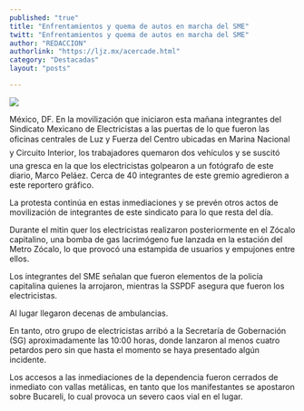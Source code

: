 ```yaml
---
published: "true"
title: "Enfrentamientos y quema de autos en marcha del SME"
twitt: "Enfrentamientos y quema de autos en marcha del SME"
author: "REDACCION"
authorlink: "https://ljz.mx/acercade.html"
category: "Destacadas"
layout: "posts"

---
```

![](http://i.imgur.com/KsZBBETm.jpg)




  México, DF. En la movilización que iniciaron esta mañana integrantes del Sindicato Mexicano de Electricistas a las puertas de lo que fueron las oficinas centrales de Luz y Fuerza del Centro ubicadas en Marina Nacional y Circuito Interior, los trabajadores quemaron dos vehículos y se suscitó una gresca en la que los electricistas golpearon a un fotógrafo de este diario, Marco Peláez. Cerca de 40 integrantes de este gremio agredieron a este reportero gráfico.



  La protesta continúa en estas inmediaciones y se prevén otros actos de movilización de integrantes de este sindicato para lo que resta del día.



  Durante el mitin quer los electricistas realizaron posteriormente en el Zócalo capitalino, una bomba de gas lacrimógeno fue lanzada en la estación del Metro Zócalo, lo que provocó una estampida de usuarios y empujones entre ellos.



  Los integrantes del SME señalan que fueron elementos de la policía capitalina quienes la arrojaron, mientras la SSPDF asegura que fueron los electricistas.



  Al lugar llegaron decenas de ambulancias.



  En tanto, otro grupo de electricistas arribó a la Secretaría de Gobernación (SG) aproximadamente las 10:00 horas, donde lanzaron al menos cuatro petardos pero sin que hasta el momento se haya presentado algún incidente.



  Los accesos a las inmediaciones de la dependencia fueron cerrados de inmediato con vallas metálicas, en tanto que los manifestantes se apostaron sobre Bucareli, lo cual provoca un severo caos vial en el lugar.

